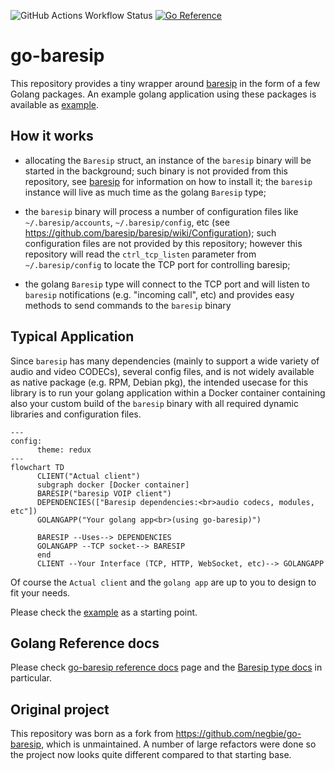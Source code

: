 ![GitHub Actions Workflow Status](https://img.shields.io/github/actions/workflow/status/f18m/go-baresip/main.yaml)
[![Go Reference](https://pkg.go.dev/badge/github.com/f18m/go-baresip.svg)](https://pkg.go.dev/github.com/f18m/go-baresip)

# go-baresip

This repository provides a tiny wrapper around [baresip](https://github.com/baresip/baresip)
in the form of a few Golang packages.
An example golang application using these packages is available as [example](./example/main.go).

## How it works

* allocating the `Baresip` struct, an instance of the `baresip` binary will be started in the background; such binary is not provided from this repository, see [baresip](https://github.com/baresip/baresip) for information on how to install it; the `baresip` instance will live as much time as the golang `Baresip` type;

* the `baresip` binary will process a number of configuration files like `~/.baresip/accounts`, `~/.baresip/config`, etc (see https://github.com/baresip/baresip/wiki/Configuration); such configuration files are not provided by this repository; however this repository will read the `ctrl_tcp_listen` parameter from `~/.baresip/config` to locate the TCP port for controlling baresip;

* the golang `Baresip` type will connect to the TCP port and will listen to `baresip` notifications (e.g. "incoming call", etc) and provides easy methods to send commands to the `baresip` binary


## Typical Application

Since `baresip` has many dependencies (mainly to support a wide variety of audio and video CODECs), several config files, and is not widely available as native package (e.g. RPM, Debian pkg), the intended usecase for this library
is to run your golang application within a Docker container containing also your custom build of the `baresip` binary with all required dynamic libraries and configuration files.


```mermaid
---
config:
      theme: redux
---
flowchart TD
      CLIENT("Actual client")
      subgraph docker [Docker container]
      BARESIP("baresip VOIP client")
      DEPENDENCIES(["Baresip dependencies:<br>audio codecs, modules, etc"])
      GOLANGAPP("Your golang app<br>(using go-baresip)")

      BARESIP --Uses--> DEPENDENCIES
      GOLANGAPP --TCP socket--> BARESIP
      end
      CLIENT --Your Interface (TCP, HTTP, WebSocket, etc)--> GOLANGAPP
```

Of course the `Actual client` and the `golang app` are up to you to design to fit your needs.

Please check the [example](./example/main.go) as a starting point.


## Golang Reference docs

Please check [go-baresip reference docs](https://pkg.go.dev/github.com/f18m/go-baresip) page 
and the [Baresip type docs](https://pkg.go.dev/github.com/f18m/go-baresip/pkg/gobaresip#Baresip) in particular.


## Original project

This repository was born as a fork from https://github.com/negbie/go-baresip, which is unmaintained.
A number of large refactors were done so the project now looks quite different compared to that
starting base.
